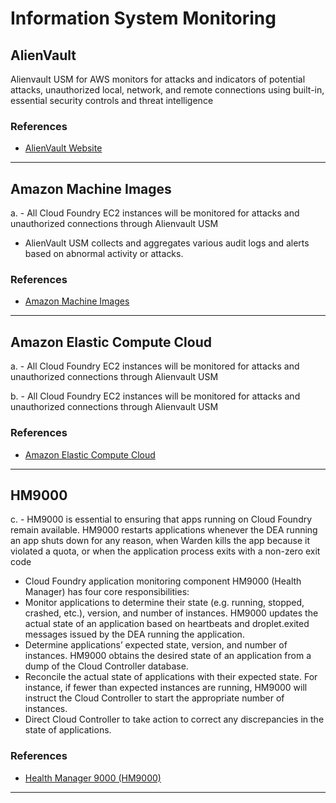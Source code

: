 # Information System Monitoring
## AlienVault
Alienvault USM for AWS monitors for attacks and indicators of potential attacks,  unauthorized local, network, and remote connections using  built-in, essential security controls and threat intelligence
### References

* [AlienVault Website](http://www.alienvault.com)

--------

## Amazon Machine Images
a. - All Cloud Foundry EC2 instances will be monitored for attacks and unauthorized connections through Alienvault USM
- AlienVault USM collects and aggregates various audit logs and alerts based on abnormal activity or attacks.
 
 
### References

* [Amazon Machine Images](http://docs.aws.amazon.com/AWSEC2/latest/UserGuide/AMIs.html)

--------

## Amazon Elastic Compute Cloud
a. - All Cloud Foundry EC2 instances will be monitored for attacks and unauthorized connections through Alienvault USM
 
 b. - All Cloud Foundry EC2 instances will be monitored for attacks and unauthorized connections through Alienvault USM
 
 
### References

* [Amazon Elastic Compute Cloud](https://aws.amazon.com/ec2/)

--------

## HM9000
c. - HM9000 is essential to ensuring that apps running on Cloud Foundry remain available. HM9000 restarts applications whenever the DEA running an app shuts down for any reason, when Warden kills the app because it violated a quota, or when the application process exits with a non-zero exit code
- Cloud Foundry application monitoring component HM9000 (Health Manager) has four core responsibilities:
- Monitor applications to determine their state (e.g. running, stopped, crashed, etc.), version, and number of instances. HM9000 updates the actual state of an application based on heartbeats and droplet.exited messages issued by the DEA running the application.
- Determine applications’ expected state, version, and number of instances. HM9000 obtains the desired state of an application from a dump of the Cloud Controller database.
- Reconcile the actual state of applications with their expected state. For instance, if fewer than expected instances are running, HM9000 will instruct the Cloud Controller to start the appropriate number of instances.
- Direct Cloud Controller to take action to correct any discrepancies in the state of applications.
 
 
### References

* [Health Manager 9000 (HM9000)](https://github.com/cloudfoundry/hm9000)

--------
